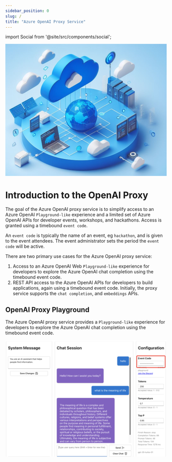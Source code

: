 ```yaml
---
sidebar_position: 0
slug: /
title: "Azure OpenAI Proxy Service"
---
```


import Social from '@site/src/components/social';

<Social
    page_url="https://github.com/gloveboxes/azure-openai-service-proxy"
    image_url="https://gloveboxes.github.io/OpenAI-Whisper-Transcriber-Sample/assets/images/whispering-wide-66e027604c6c49af3c4a05b6144b2f40.jpeg"
    title="Azure OpenAI Proxy Service"
    description= "🏭 Get started with Azure OpenAI Proxy Service - Azure OpenAI Hacks Made Easy"
    hashtags="OpenAI"
    hashtag=""
/>

![](../static/img/openai_proxy_banner.jpeg)

# Introduction to the OpenAI Proxy

The goal of the Azure OpenAI proxy service is to simplify access to an Azure OpenAI `Playground-like` experience and a limited set of Azure OpenAI APIs for developer events, workshops, and hackathons. Access is granted using a timebound `event code`. 

An `event code` is typically the name of an event, eg `hackathon`, and is given to the event attendees. The event administrator sets the period the `event code` will be active.

There are two primary use cases for the Azure OpenAI proxy service:

1. Access to an Azure OpenAI Web `Playground-like` experience for developers to explore the Azure OpenAI chat completion using the timebound event code.
2. REST API access to the Azure OpenAI APIs for developers to build applications, again using a timebound event code. Initially, the proxy service supports the  `chat completion`, and `embeddings` APIs.

## OpenAI Proxy Playground

The Azure OpenAI proxy service provides a `Playground-like` experience for developers to explore the Azure OpenAI chat completion using the timebound event code.

![](media/openai_proxy_playground.png)


<!-- <iframe width="100%" height="420" src="https://www.youtube.com/embed/Io8cHdhRnYA" title="YouTube video player" frameborder="0" allow="accelerometer; autoplay; clipboard-write; encrypted-media; gyroscope; picture-in-picture; web-share" allowfullscreen></iframe> -->

